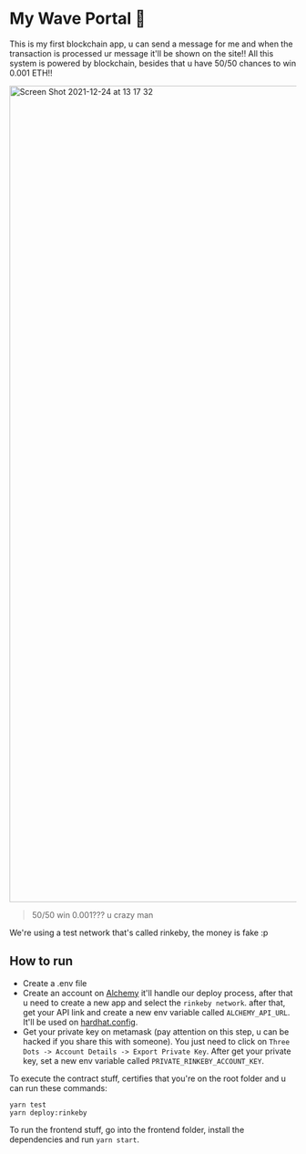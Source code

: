 # My Wave Portal 👋

This is my first blockchain app, u can send a message for me and when the transaction is processed ur message it'll be shown on the site!! All this system is powered by blockchain, besides that u have 50/50 chances to win 0.001 ETH!!

<img width="1433" alt="Screen Shot 2021-12-24 at 13 17 32" src="https://user-images.githubusercontent.com/57234795/147364220-2623bf62-dfe3-4d3e-8cc6-21c6b84b730f.png">


> 50/50 win 0.001??? u crazy man

We're using a test network that's called rinkeby, the money is fake :p 


## How to run
 - Create a .env file
 - Create an account on [Alchemy](https://www.alchemy.com/) it'll handle our deploy process, after that u need to create a new app and select the `rinkeby network`. after that, get your API link and create a new env variable called `ALCHEMY_API_URL`. It'll be used on [hardhat.config](https://github.com/NicolasLopes7/my-wave-portal/blob/master/hardhat.config.js#L24).
 - Get your private key on metamask (pay attention on this step, u can be hacked if you share this with someone). You just need to click on `Three Dots -> Account Details -> Export Private Key`. After get your private key, set a new env variable called `PRIVATE_RINKEBY_ACCOUNT_KEY`.

To execute the contract stuff, certifies that you're on the root folder and u can run these commands:
```shell
yarn test
yarn deploy:rinkeby
```

To run the frontend stuff, go into the frontend folder, install the dependencies and run `yarn start`.
